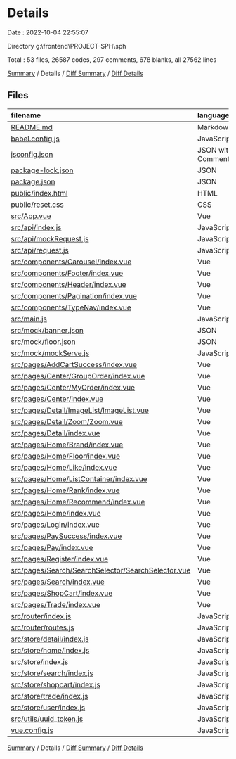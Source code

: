 # Details

Date : 2022-10-04 22:55:07

Directory g:\\frontend\\PROJECT-SPH\\sph

Total : 53 files,  26587 codes, 297 comments, 678 blanks, all 27562 lines

[Summary](results.md) / Details / [Diff Summary](diff.md) / [Diff Details](diff-details.md)

## Files
| filename | language | code | comment | blank | total |
| :--- | :--- | ---: | ---: | ---: | ---: |
| [README.md](/README.md) | Markdown | 19 | 0 | 6 | 25 |
| [babel.config.js](/babel.config.js) | JavaScript | 14 | 0 | 1 | 15 |
| [jsconfig.json](/jsconfig.json) | JSON with Comments | 8 | 12 | 0 | 20 |
| [package-lock.json](/package-lock.json) | JSON | 19,614 | 0 | 1 | 19,615 |
| [package.json](/package.json) | JSON | 54 | 0 | 1 | 55 |
| [public/index.html](/public/index.html) | HTML | 22 | 2 | 3 | 27 |
| [public/reset.css](/public/reset.css) | CSS | 54 | 10 | 13 | 77 |
| [src/App.vue](/src/App.vue) | Vue | 24 | 2 | 3 | 29 |
| [src/api/index.js](/src/api/index.js) | JavaScript | 27 | 23 | 2 | 52 |
| [src/api/mockRequest.js](/src/api/mockRequest.js) | JavaScript | 21 | 14 | 2 | 37 |
| [src/api/request.js](/src/api/request.js) | JavaScript | 29 | 18 | 3 | 50 |
| [src/components/Carousel/index.vue](/src/components/Carousel/index.vue) | Vue | 52 | 6 | 6 | 64 |
| [src/components/Footer/index.vue](/src/components/Footer/index.vue) | Vue | 161 | 0 | 13 | 174 |
| [src/components/Header/index.vue](/src/components/Header/index.vue) | Vue | 190 | 3 | 18 | 211 |
| [src/components/Pagination/index.vue](/src/components/Pagination/index.vue) | Vue | 105 | 8 | 7 | 120 |
| [src/components/TypeNav/index.vue](/src/components/TypeNav/index.vue) | Vue | 252 | 19 | 20 | 291 |
| [src/main.js](/src/main.js) | JavaScript | 37 | 20 | 9 | 66 |
| [src/mock/banner.json](/src/mock/banner.json) | JSON | 18 | 0 | 0 | 18 |
| [src/mock/floor.json](/src/mock/floor.json) | JSON | 130 | 0 | 0 | 130 |
| [src/mock/mockServe.js](/src/mock/mockServe.js) | JavaScript | 5 | 3 | 1 | 9 |
| [src/pages/AddCartSuccess/index.vue](/src/pages/AddCartSuccess/index.vue) | Vue | 122 | 0 | 17 | 139 |
| [src/pages/Center/GroupOrder/index.vue](/src/pages/Center/GroupOrder/index.vue) | Vue | 227 | 0 | 4 | 231 |
| [src/pages/Center/MyOrder/index.vue](/src/pages/Center/MyOrder/index.vue) | Vue | 369 | 7 | 38 | 414 |
| [src/pages/Center/index.vue](/src/pages/Center/index.vue) | Vue | 283 | 8 | 46 | 337 |
| [src/pages/Detail/ImageList/ImageList.vue](/src/pages/Detail/ImageList/ImageList.vue) | Vue | 102 | 2 | 11 | 115 |
| [src/pages/Detail/Zoom/Zoom.vue](/src/pages/Detail/Zoom/Zoom.vue) | Vue | 100 | 0 | 8 | 108 |
| [src/pages/Detail/index.vue](/src/pages/Detail/index.vue) | Vue | 829 | 4 | 88 | 921 |
| [src/pages/Home/Brand/index.vue](/src/pages/Home/Brand/index.vue) | Vue | 71 | 0 | 7 | 78 |
| [src/pages/Home/Floor/index.vue](/src/pages/Home/Floor/index.vue) | Vue | 178 | 0 | 24 | 202 |
| [src/pages/Home/Like/index.vue](/src/pages/Home/Like/index.vue) | Vue | 134 | 0 | 13 | 147 |
| [src/pages/Home/ListContainer/index.vue](/src/pages/Home/ListContainer/index.vue) | Vue | 240 | 21 | 33 | 294 |
| [src/pages/Home/Rank/index.vue](/src/pages/Home/Rank/index.vue) | Vue | 200 | 0 | 19 | 219 |
| [src/pages/Home/Recommend/index.vue](/src/pages/Home/Recommend/index.vue) | Vue | 71 | 0 | 9 | 80 |
| [src/pages/Home/index.vue](/src/pages/Home/index.vue) | Vue | 33 | 1 | 3 | 37 |
| [src/pages/Login/index.vue](/src/pages/Login/index.vue) | Vue | 249 | 0 | 26 | 275 |
| [src/pages/PaySuccess/index.vue](/src/pages/PaySuccess/index.vue) | Vue | 78 | 0 | 12 | 90 |
| [src/pages/Pay/index.vue](/src/pages/Pay/index.vue) | Vue | 284 | 12 | 29 | 325 |
| [src/pages/Register/index.vue](/src/pages/Register/index.vue) | Vue | 216 | 0 | 19 | 235 |
| [src/pages/Search/SearchSelector/SearchSelector.vue](/src/pages/Search/SearchSelector/SearchSelector.vue) | Vue | 152 | 0 | 14 | 166 |
| [src/pages/Search/index.vue](/src/pages/Search/index.vue) | Vue | 521 | 33 | 52 | 606 |
| [src/pages/ShopCart/index.vue](/src/pages/ShopCart/index.vue) | Vue | 390 | 3 | 38 | 431 |
| [src/pages/Trade/index.vue](/src/pages/Trade/index.vue) | Vue | 389 | 4 | 43 | 436 |
| [src/router/index.js](/src/router/index.js) | JavaScript | 44 | 13 | 4 | 61 |
| [src/router/routes.js](/src/router/routes.js) | JavaScript | 130 | 6 | 2 | 138 |
| [src/store/detail/index.js](/src/store/detail/index.js) | JavaScript | 46 | 5 | 1 | 52 |
| [src/store/home/index.js](/src/store/home/index.js) | JavaScript | 44 | 3 | 1 | 48 |
| [src/store/index.js](/src/store/index.js) | JavaScript | 20 | 2 | 4 | 26 |
| [src/store/search/index.js](/src/store/search/index.js) | JavaScript | 34 | 4 | 1 | 39 |
| [src/store/shopcart/index.js](/src/store/shopcart/index.js) | JavaScript | 64 | 16 | 0 | 80 |
| [src/store/trade/index.js](/src/store/trade/index.js) | JavaScript | 40 | 3 | 2 | 45 |
| [src/store/user/index.js](/src/store/user/index.js) | JavaScript | 70 | 7 | 0 | 77 |
| [src/utils/uuid_token.js](/src/utils/uuid_token.js) | JavaScript | 9 | 2 | 0 | 11 |
| [vue.config.js](/vue.config.js) | JavaScript | 12 | 1 | 1 | 14 |

[Summary](results.md) / Details / [Diff Summary](diff.md) / [Diff Details](diff-details.md)